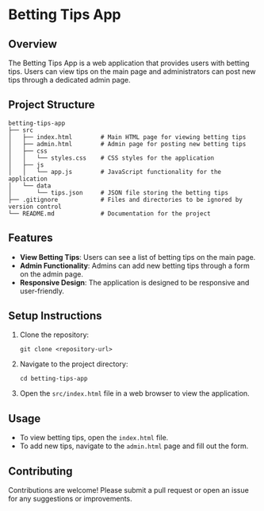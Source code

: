 # Betting Tips App

## Overview
The Betting Tips App is a web application that provides users with betting tips. Users can view tips on the main page and administrators can post new tips through a dedicated admin page.

## Project Structure
```
betting-tips-app
├── src
│   ├── index.html        # Main HTML page for viewing betting tips
│   ├── admin.html        # Admin page for posting new betting tips
│   ├── css
│   │   └── styles.css    # CSS styles for the application
│   ├── js
│   │   └── app.js        # JavaScript functionality for the application
│   └── data
│       └── tips.json     # JSON file storing the betting tips
├── .gitignore            # Files and directories to be ignored by version control
└── README.md             # Documentation for the project
```

## Features
- **View Betting Tips**: Users can see a list of betting tips on the main page.
- **Admin Functionality**: Admins can add new betting tips through a form on the admin page.
- **Responsive Design**: The application is designed to be responsive and user-friendly.

## Setup Instructions
1. Clone the repository:
   ```
   git clone <repository-url>
   ```
2. Navigate to the project directory:
   ```
   cd betting-tips-app
   ```
3. Open the `src/index.html` file in a web browser to view the application.

## Usage
- To view betting tips, open the `index.html` file.
- To add new tips, navigate to the `admin.html` page and fill out the form.

## Contributing
Contributions are welcome! Please submit a pull request or open an issue for any suggestions or improvements.